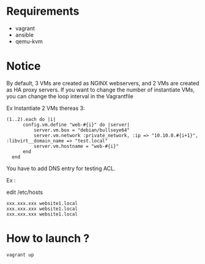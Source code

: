 # Requirements

 * vagrant
 * ansible
 * qemu-kvm


# Notice

By default, 3 VMs are created as NGINX webservers, and 2 VMs are created as HA proxy servers. If you want to change the number of instantiate VMs, you can change the loop interval in the Vagrantfile


Ex Instantiate 2 VMs thereas 3:
```
(1..2).each do |i|
      config.vm.define "web-#{i}" do |server|
          server.vm.box = "debian/bullseye64"
          server.vm.network :private_network, :ip => "10.10.0.#{i+1}", :libvirt__domain_name => "test.local"
          server.vm.hostname = "web-#{i}"
      end
  end
```

You have to add DNS entry for testing ACL.

Ex :

edit /etc/hosts
```
xxx.xxx.xxx website1.local
xxx.xxx.xxx website1.local
xxx.xxx.xxx website1.local
```

# How to launch ?

```
vagrant up
```